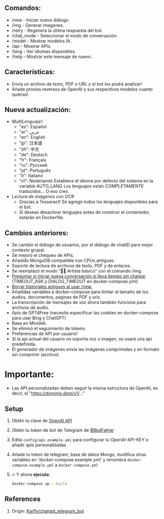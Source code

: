## Comandos:
- /new - Iniciar nuevo diálogo.
- /img - Generar imagenes.
- /retry - Regenera la última respuesta del bot.
- /chat_mode - Seleccionar el modo de conversación.
- /model - Mostrar modelos IA.
- /api - Mostrar APIs.
- /lang - Ver idiomas disponibles.
- /help – Mostrar este mensaje de nuevo.

## Características:
- Envía un archivo de texto, PDF o URL y el bot los podrá analizar!
- Añade proxies reversos de OpenAI y sus respectivos modelos cuanto quieras!


## Nueva actualización:
- *MultiLenguaje!*:
    - "es": Español
    - "ar": عربي
    - "en": English
    - "jp": 日本語
    - "zh": 中文
    - "de": Deutsch
    - "fr": Français
    - "ru": Русский
    - "pt": Português
    - "it": Italiano
    - "nl": Nederlands
Establece el idioma por defecto del sistema en la variable AUTO_LANG
Los lenguajes están *COMPLETAMENTE* traducidos... O eso creo.
- *Lectura de imágenes con OCR*
    - Gracias a Tesseract! Se agregó todos los lenguajes disponibles para el bot.
    - Si deseas desactivar lenguajes antes de construir el contenedor, estarán en Dockerfile.

## Cambios anteriores:
- Se cambió el diálogo de usuarios, por el diálogo de chatID para mejor contexto grupal.
- Se mejoró el chequeo de APIs.
- Añadido MongoDB compatible con CPUs antiguas.
- Soporte de lectura de archivos de texto, PDF y de enlaces.
- Se reemplazó el modo "👩‍🎨 Artista básico" con el comando /img.
- <a href="https://github.com/karfly/chatgpt_telegram_bot/pull/112/commits/d54809aeb89a1921f6cfdffc00a4d1ee4744c8d2" alt="Dialog_ask">Preguntar si iniciar nueva conversación si lleva tiempo sin chatear</a> (TIMEOUT_ASK y DIALOG_TIMEOUT en docker-compose.yml)
- <a href="https://github.com/karfly/chatgpt_telegram_bot/pull/188" alt="AutoDel">Borrar historiales antiguos al usar /new.</a>
- Añadidas variables a docker-compose para limitar el tamaño de los audios, documentos, paginas de PDF y urls.
- La transcripción de mensajes de voz ahora también funciona para archivos de audio.
- Apis de GPT4Free (necesita especificar las cookies en docker-compose para usar Bing y ChatGPT)
- Base en Minideb.
- Se eliminó el seguimiento de tokens.
- Preferencias de API por usuario!
- Si la api actual del usuario no soporta voz o imagen, se usará una api predefinida.
- El generador de imágenes envía las imágenes comprimidas y en formato sin comprimir (archivo) 

# Importante:
- Las API personalizadas deben seguir la misma estructura de OpenAI, es decir, el "https://dominio.dom/v1/..."

## Setup
1. Obtén tu clave de [OpenAI API](https://openai.com/api/)

2. Obtén tu token de bot de Telegram de [@BotFather](https://t.me/BotFather)

3. Edita `config/api.example.yml` para configurar tu OpenAI-API-KEY o añadir apis personalizadas

4. Añade tu token de telegram, base de datos Mongo, modifica otras variables en 'docker-compose.example.yml' y renombra `docker-compose.example.yml` a `docker-compose.yml`

5. 🔥 Y ahora **ejecuta**:
    ```bash
    docker-compose up --build
    ```

## References
1. Origin: <a href="https://github.com/karfly/chatgpt_telegram_bot" alt="Karfly">Karfly/chatgpt_telegram_bot</a>